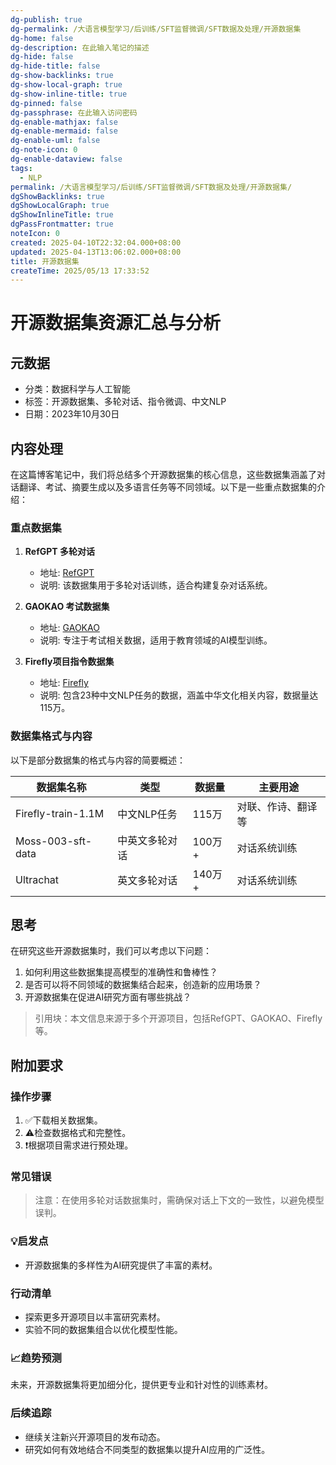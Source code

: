 ```yaml
---
dg-publish: true
dg-permalink: /大语言模型学习/后训练/SFT监督微调/SFT数据及处理/开源数据集
dg-home: false
dg-description: 在此输入笔记的描述
dg-hide: false
dg-hide-title: false
dg-show-backlinks: true
dg-show-local-graph: true
dg-show-inline-title: true
dg-pinned: false
dg-passphrase: 在此输入访问密码
dg-enable-mathjax: false
dg-enable-mermaid: false
dg-enable-uml: false
dg-note-icon: 0
dg-enable-dataview: false
tags:
  - NLP
permalink: /大语言模型学习/后训练/SFT监督微调/SFT数据及处理/开源数据集/
dgShowBacklinks: true
dgShowLocalGraph: true
dgShowInlineTitle: true
dgPassFrontmatter: true
noteIcon: 0
created: 2025-04-10T22:32:04.000+08:00
updated: 2025-04-13T13:06:02.000+08:00
title: 开源数据集
createTime: 2025/05/13 17:33:52
---
```




# 开源数据集资源汇总与分析

## 元数据
- 分类：数据科学与人工智能
- 标签：开源数据集、多轮对话、指令微调、中文NLP
- 日期：2023年10月30日


## 内容处理
在这篇博客笔记中，我们将总结多个开源数据集的核心信息，这些数据集涵盖了对话翻译、考试、摘要生成以及多语言任务等不同领域。以下是一些重点数据集的介绍：

### 重点数据集
1. **RefGPT 多轮对话**
   - 地址: [RefGPT](https://github.com/DA-southampton/RedGPT)
   - 说明: 该数据集用于多轮对话训练，适合构建复杂对话系统。

2. **GAOKAO 考试数据集**
   - 地址: [GAOKAO](https://github.com/OpenLMLab/GAOKAO-Bench)
   - 说明: 专注于考试相关数据，适用于教育领域的AI模型训练。

3. **Firefly项目指令数据集**
   - 地址: [Firefly](https://huggingface.co/datasets/YeungNLP/firefly-train-1.1M)
   - 说明: 包含23种中文NLP任务的数据，涵盖中华文化相关内容，数据量达115万。


### 数据集格式与内容
以下是部分数据集的格式与内容的简要概述：

| 数据集名称 | 类型 | 数据量 | 主要用途 |
|------------|------|--------|----------|
| Firefly-train-1.1M | 中文NLP任务 | 115万 | 对联、作诗、翻译等 |
| Moss-003-sft-data | 中英文多轮对话 | 100万+ | 对话系统训练 |
| Ultrachat | 英文多轮对话 | 140万+ | 对话系统训练 |


## 思考
在研究这些开源数据集时，我们可以考虑以下问题：

1. 如何利用这些数据集提高模型的准确性和鲁棒性？
2. 是否可以将不同领域的数据集结合起来，创造新的应用场景？
3. 开源数据集在促进AI研究方面有哪些挑战？

> 引用块：本文信息来源于多个开源项目，包括RefGPT、GAOKAO、Firefly等。


## 附加要求

### 操作步骤
1. ✅下载相关数据集。
2. ⚠检查数据格式和完整性。
3. ❗根据项目需求进行预处理。


### 常见错误
> 注意：在使用多轮对话数据集时，需确保对话上下文的一致性，以避免模型误判。


### 💡启发点
- 开源数据集的多样性为AI研究提供了丰富的素材。


### 行动清单
- 探索更多开源项目以丰富研究素材。
- 实验不同的数据集组合以优化模型性能。


### 📈趋势预测
未来，开源数据集将更加细分化，提供更专业和针对性的训练素材。


### 后续追踪
- 继续关注新兴开源项目的发布动态。
- 研究如何有效地结合不同类型的数据集以提升AI应用的广泛性。
